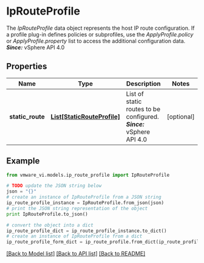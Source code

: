 # IpRouteProfile

The *IpRouteProfile* data object represents the host IP route configuration.  If a profile plug-in defines policies or subprofiles, use the *ApplyProfile.policy* or *ApplyProfile.property* list to access the additional configuration data.  ***Since:*** vSphere API 4.0 

## Properties
Name | Type | Description | Notes
------------ | ------------- | ------------- | -------------
**static_route** | [**List[StaticRouteProfile]**](StaticRouteProfile.md) | List of static routes to be configured.  ***Since:*** vSphere API 4.0  | [optional] 

## Example

```python
from vmware_vi.models.ip_route_profile import IpRouteProfile

# TODO update the JSON string below
json = "{}"
# create an instance of IpRouteProfile from a JSON string
ip_route_profile_instance = IpRouteProfile.from_json(json)
# print the JSON string representation of the object
print IpRouteProfile.to_json()

# convert the object into a dict
ip_route_profile_dict = ip_route_profile_instance.to_dict()
# create an instance of IpRouteProfile from a dict
ip_route_profile_form_dict = ip_route_profile.from_dict(ip_route_profile_dict)
```
[[Back to Model list]](../README.md#documentation-for-models) [[Back to API list]](../README.md#documentation-for-api-endpoints) [[Back to README]](../README.md)


